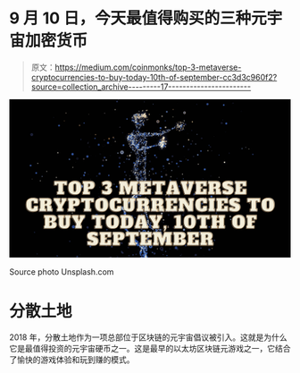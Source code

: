 # 9 月 10 日，今天最值得购买的三种元宇宙加密货币

> 原文：<https://medium.com/coinmonks/top-3-metaverse-cryptocurrencies-to-buy-today-10th-of-september-cc3d3c960f2?source=collection_archive---------17----------------------->

![](img/44d6c90cd2e7dea64276b32d285df5b3.png)

Source photo Unsplash.com

# 分散土地

2018 年，分散土地作为一项总部位于区块链的元宇宙倡议被引入。这就是为什么它是最值得投资的元宇宙硬币之一。这是最早的以太坊区块链元游戏之一，它结合了愉快的游戏体验和玩到赚的模式。